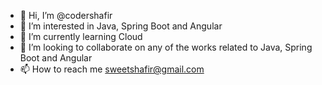 - 👋 Hi, I’m @codershafir
- 👀 I’m interested in Java, Spring Boot and Angular
- 🌱 I’m currently learning Cloud
- 💞️ I’m looking to collaborate on any of the works related to Java, Spring Boot and Angular
- 📫 How to reach me sweetshafir@gmail.com

<!---
codershafir/codershafir is a ✨ special ✨ repository because its `README.md` (this file) appears on your GitHub profile.
You can click the Preview link to take a look at your changes.
--->
